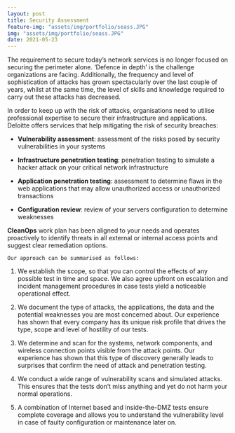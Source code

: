 ```yaml
---
layout: post
title: Security Assessment
feature-img: "assets/img/portfolio/seass.JPG"
img: "assets/img/portfolio/seass.JPG"
date: 2021-05-23
---
```


The requirement to secure today’s network services is no longer focused on securing the perimeter alone. ‘Defence in depth’ is the challenge organizations are facing. Additionally, the frequency and level of sophistication of attacks has grown spectacularly over the last couple of years, whilst at the same time, the level of skills and knowledge required to carry out these attacks has decreased. 

In order to keep up with the risk of attacks, organisations need to utilise professional expertise to secure their infrastructure and applications. Deloitte offers services that help mitigating the risk of security breaches:


- **Vulnerability assessment**: assessment of the risks posed by security vulnerabilities in your systems

- **Infrastructure penetration testing**: penetration testing to simulate a hacker attack on your critical network infrastructure

- **Application penetration testing**: assessment to determine flaws in the web applications that may allow unauthorized access or unauthorized transactions

- **Configuration review**: review of your servers configuration to determine weaknesses


**CleanOps** work plan has been aligned to your needs and operates proactively to identify threats in all external or internal access points and suggest clear remediation options.

`Our approach can be summarised as follows:`

1. We establish the scope, so that you can control the effects of any possible test in time and space. We also agree upfront on escalation and incident management procedures in case tests yield a noticeable operational effect.

2. We document the type of attacks, the applications, the data and the potential weaknesses you are most concerned about. Our experience has shown that every company has its unique risk profile that drives the type, scope and level of hostility of our tests.

3. We determine and scan for the systems, network components, and wireless connection points visible from the attack points. Our experience has shown that this type of discovery generally leads to surprises that confirm the need of attack and penetration testing.

4. We conduct a wide range of vulnerability scans and simulated attacks. This ensures that the tests don’t miss anything and yet do not harm your normal operations.

5. A combination of Internet based and inside-the-DMZ tests ensure complete coverage and allows you to understand the vulnerability level in case of faulty configuration or maintenance later on.
